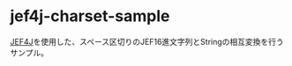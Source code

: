 # jef4j-charset-sample

[JEF4J](https://github.com/hidekatsu-izuno/jef4j)を使用した、スペース区切りのJEF16進文字列とStringの相互変換を行うサンプル。
